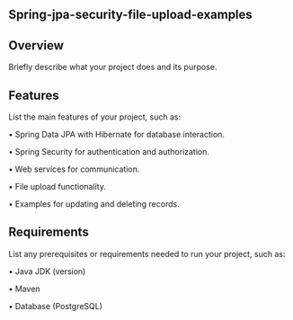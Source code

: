 ## Spring-jpa-security-file-upload-examples

## Overview
Briefly describe what your project does and its purpose.

## Features
List the main features of your project, such as:

• Spring Data JPA with Hibernate for database interaction.

• Spring Security for authentication and authorization.

• Web services for communication.

• File upload functionality.

• Examples for updating and deleting records.

## Requirements
List any prerequisites or requirements needed to run your project, such as:

• Java JDK (version)

• Maven

• Database (PostgreSQL)
